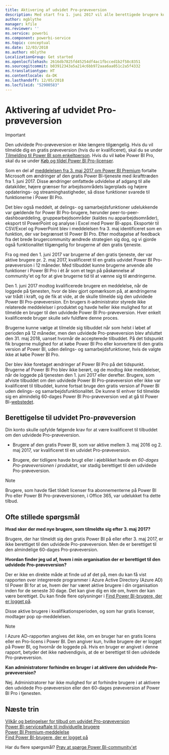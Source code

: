 ```yaml
---
title: Aktivering af udvidet Pro-prøveversion
description: Med start fra 1. juni 2017 vil alle berettigede brugere kunne tilmelde sig den udvidede Pro-prøveversion til Power BI-tjenesten.
author: mgblythe
manager: kfile
ms.reviewer: ''
ms.service: powerbi
ms.component: powerbi-service
ms.topic: conceptual
ms.date: 12/03/2018
ms.author: mblythe
LocalizationGroup: Get started
ms.openlocfilehash: 2616db7825fd45254df4ac1fbcced1b2f58c8351
ms.sourcegitcommit: b03912343a5a214c6bb972aaa6aa051c2a5f4332
ms.translationtype: HT
ms.contentlocale: da-DK
ms.lasthandoff: 12/05/2018
ms.locfileid: "52900583"
---
```

# <a name="extended-pro-trial-activation"></a>Aktivering af udvidet Pro-prøveversion

> [!IMPORTANT]
> Den udvidede Pro-prøveversion er ikke længere tilgængelig. Hvis du vil tilmelde dig en gratis prøveversion (hvis du er kvalificeret), skal du se under [Tilmelding til Power BI som enkeltperson](service-self-service-signup-for-power-bi.md). Hvis du vil købe Power BI Pro, skal du se under [Køb og tildel Power BI Pro-licenser](service-admin-purchasing-power-bi-pro.md).

Som en del af [meddelelsen fra 3. maj 2017 om Power BI Premium](https://powerbi.microsoft.com/blog/microsoft-accelerates-modern-bi-adoption-with-power-bi-premium/) fortalte Microsoft om ændringer af den gratis Power BI-tjeneste med ikrafttræden fra 1. juni 2017. Disse ændringer omfattede udvidelse af adgang til alle datakilder, højere grænser for arbejdsområdets lagerplads og højere opdaterings- og streaminghastigheder, så disse funktioner svarede til funktionerne i Power BI Pro.

Det blev også meddelt, at delings- og samarbejdsfunktioner udelukkende var gældende for Power BI Pro-brugere, herunder peer-to-peer-dashboarddeling, gruppearbejdsområder (kaldes nu apparbejdsområder), eksport til PowerPoint og analyse i Excel med Power BI-apps. Eksportér til CSV/Excel og PowerPoint blev i meddelelsen fra 3. maj identificeret som en funktion, der var begrænset til Power BI Pro. Efter modtagelse af feedback fra det brede brugercommunity ændrede strategien sig dog, og vi gjorde også funktionalitet tilgængelig for brugerne af den gratis tjeneste.

Fra og med den 1. juni 2017 var brugerne af den gratis tjeneste, der var aktive brugere pr. 2. maj 2017, kvalificeret til en gratis udvidet Power BI Pro-prøveversion i 12 måneder. Med tilbuddet kunne brugerne anvende alle funktioner i Power BI Pro i ét år som et tegn på påskønnelse af community'et og for at give brugerne tid til at vænne sig til ændringerne.

Den 1. juni 2017 modtog kvalificerede brugere en meddelelse, når de loggede på tjenesten, hvor de blev gjort opmærksom på, at ændringerne var trådt i kraft, og de fik at vide, at de skulle tilmelde sig den udvidede Power BI Pro-prøveversion. En brugers it-administrator styrede ikke relaterede meddelelser i produktet og havde heller ikke mulighed for at tilmelde en bruger til den udvidede Power BI Pro-prøveversion. Hver enkelt kvalificerede bruger skulle selv fuldføre denne proces.

Brugerne kunne vælge at tilmelde sig tilbuddet når som helst i løbet af perioden på 12 måneder, men den udvidede Pro-prøveversion blev afsluttet den 31. maj 2018, uanset hvornår de accepterede tilbuddet. På det tidspunkt fik brugerne mulighed for at købe Power BI Pro eller konvertere til den gratis version af Power BI, uden delings- og samarbejdsfunktioner, hvis de valgte ikke at købe Power BI Pro.

Der blev ikke foretaget ændringer af Power BI Pro på det tidspunkt. Brugerne af Power BI Pro blev ikke berørt, og de modtog ikke meddelelser, når de loggede på tjenesten den 1. juni 2017 eller derefter. Brugere, som afviste tilbuddet om den udvidede Power BI Pro-prøveversion eller ikke var kvalificeret til tilbuddet, kunne fortsat bruge den gratis version af Power BI uden delings- og samarbejdsfunktionalitet. De kunne til enhver tid tilmelde sig en almindelig 60-dages Power BI Pro-prøveversion ved at gå til Power BI-[webstedet](https://powerbi.microsoft.com/get-started/).

## <a name="eligibility-for-extended-pro-trial"></a>Berettigelse til udvidet Pro-prøveversion

Din konto skulle opfylde følgende krav for at være kvalificeret til tilbuddet om den udvidede Pro-prøveversion.

* Brugere af den gratis Power BI, som var aktive mellem 3. maj 2016 og 2. maj 2017, var kvalificeret til en udvidet Pro-prøveversion.

* Brugere, der tidligere havde brugt eller i øjeblikket havde en *60-dages Pro-prøveversionen i produktet*, var stadig berettiget til den udvidede Pro-prøveversion.

> [!NOTE]
> Brugere, som havde fået tildelt licenser fra abonnementerne på Power BI Pro eller Power BI Pro-prøveversionen, i Office 365, var udelukket fra dette tilbud.

## <a name="frequently-asked-questions"></a>Ofte stillede spørgsmål

**Hvad sker der med nye brugere, som tilmeldte sig efter 3. maj 2017?**

Brugere, der har tilmeldt sig den gratis Power BI på eller efter 3. maj 2017, er ikke berettiget til den udvidede Pro-prøveversion. Men de er berettiget til den almindelige 60-dages Pro-prøveversion.

**Hvordan finder jeg ud af, hvem i min organisation der er berettiget til den udvidede Pro-prøveversion?**

Der er ikke en direkte måde at finde ud af det på, men du kan få vist rapporten over integrerede programmer i Azure Active Directory (Azure AD) til Power BI for at se, hvem der har været aktive brugere i din organisation inden for de seneste 30 dage. Det kan give dig en ide om, hvem der kan være berettiget. Du kan finde flere oplysninger i [Find Power BI-brugere, der er logget på](service-admin-access-usage.md).

Disse aktive brugere i kvalifikationsperioden, og som har gratis licenser, modtager pop op-meddelelsen.

> [!NOTE]
> I Azure AD-rapporten angives det ikke, om en bruger har en gratis licens eller en Pro-licens i Power BI. Den angiver kun, hvilke brugere der er logget på Power BI, og hvornår de loggede på. Hvis en bruger er angivet i denne rapport, betyder det ikke nødvendigvis, at de er berettiget til den udvidede Pro-prøveversion.

**Kan administratorer forhindre en bruger i at aktivere den udvidede Pro-prøveversion?**

Nej. Administratorer har ikke mulighed for at forhindre brugere i at aktivere den udvidede Pro-prøveversion eller den 60-dages prøveversion af Power BI Pro i tjenesten.

## <a name="next-steps"></a>Næste trin

[Vilkår og betingelser for tilbud om udvidet Pro-prøveversion](https://aka.ms/power-bi-trial)  
[Power BI-serviceaftale til individuelle brugere](https://powerbi.microsoft.com/terms-of-service/)  
[Power BI Premium-meddelelse](https://aka.ms/pbipremium-announcement)  
[Find Power BI-brugere, der er logget på](service-admin-access-usage.md)

Har du flere spørgsmål? [Prøv at spørge Power BI-community'et](https://community.powerbi.com/)